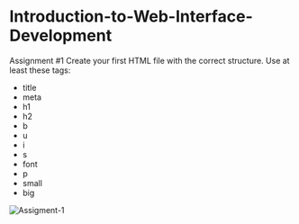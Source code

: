 # Introduction-to-Web-Interface-Development
Assignment #1
Create your first HTML file with the correct structure. Use at least these tags:

* title
* meta
* h1
* h2
* b
* u
* i
* s
* font
* p
* small
* big

![Assigment-1](img/assigment-1.png)

